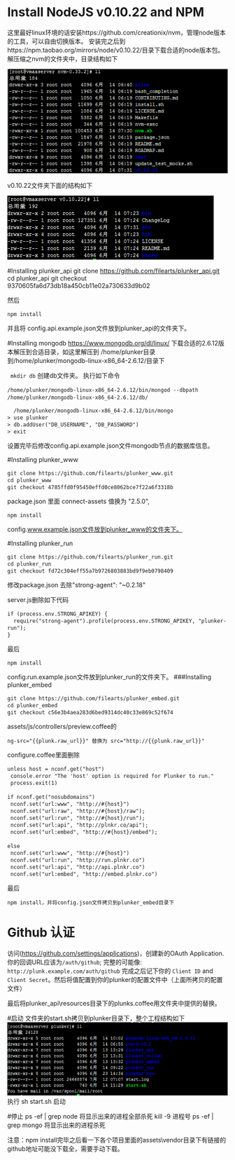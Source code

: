 # Install NodeJS v0.10.22 and NPM #
  这里最好linux环境的话安装https://github.com/creationix/nvm，管理node版本的工具，可以自由切换版本。
  安装完之后到https://npm.taobao.org/mirrors/node/v0.10.22/目录下载合适的node版本包。解压缩之nvm的文件夹中，目录结构如下

  ![](2017-07-12_102301.png)

  v0.10.22文件夹下面的结构如下

  ![](2017-07-12_102428.png)

#Installing plunker_api
    git clone https://github.com/filearts/plunker_api.git
    cd plunker_api
    git checkout 9370605fa6d73db18a450cb11e02a730633d9b02

 然后

    npm install
 并且将 config.api.example.json文件放到plunker_api的文件夹下。

#Installing mongodb
  https://www.mongodb.org/dl/linux/ 下载合适的2.6.12版本解压到合适目录，如这里解压到
  /home/plunker目录
  到/home/plunker/mongodb-linux-x86_64-2.6.12/目录下

   ` mkdir db`
  创建db文件夹。
  执行如下命令

  `/home/plunker/mongodb-linux-x86_64-2.6.12/bin/mongod --dbpath /home/plunker/mongodb-linux-x86_64-2.6.12/db/`
  
        
      /home/plunker/mongodb-linux-x86_64-2.6.12/bin/mongo
    > use plunker
    > db.addUser("DB_USERNAME", "DB_PASSWORD")
    > exit

   设置完毕后修改config.api.example.json文件mongodb节点的数据库信息。

#Installing plunker_www

    git clone https://github.com/filearts/plunker_www.git
    cd plunker_www
    git checkout 4785ffd0f95450effd0ce8062bce7f22a6f3318b

 package.json 里面 connect-assets 值换为  "2.5.0",

    npm install

  config.www.example.json文件放到plunker_www的文件夹下。

#Installing plunker_run

    git clone https://github.com/filearts/plunker_run.git
    cd plunker_run
    git checkout fd72c304eff55a7b9726803883bd9f9eb0798409

修改package.json 去除"strong-agent": "~0.2.18"

server.js删除如下代码

    if (process.env.STRONG_APIKEY) {
      require("strong-agent").profile(process.env.STRONG_APIKEY, "plunker-run");
    }

最后

    npm install

config.run.example.json文件放到plunker_run的文件夹下。
###Installing plunker_embed

    git clone https://github.com/filearts/plunker_embed.git
    cd plunker_embed
    git checkout c56e3b4aea283d6bed9314dc40c33e869c52f674

assets/js/controllers/preview.coffee的
    
    ng-src="{{plunk.raw_url}}" 替换为 src="http://{{plunk.raw_url}}" 
configure.coffee里面删除

    unless host = nconf.get("host")
     console.error "The 'host' option is required for Plunker to run."
     process.exit(1)
    
    if nconf.get("nosubdomains")
     nconf.set("url:www", "http://#{host}")
     nconf.set("url:raw", "http://#{host}/raw");
     nconf.set("url:run", "http://#{host}/run");
     nconf.set("url:api", "http://plnkr.co/api");
     nconf.set("url:embed", "http://#{host}/embed");
   
    else
     nconf.set("url:www", "http://#{host}")
     nconf.set("url:run", "http://run.plnkr.co")
     nconf.set("url:api", "http://api.plnkr.co")
     nconf.set("url:embed", "http://embed.plnkr.co")

最后

    npm install，并将config.json文件拷贝到plunker_embed目录下
# Github 认证
  访问(https://github.com/settings/applications)，创建新的OAuth Application.你的回调URL应该为`/auth/github`; 完整的可能像: `http://plunk.example.com/auth/github`
  完成之后记下你的 `Client ID` and `Client Secret`。然后将值配置到你的plunker的配置文件中（上面所拷贝的配置文件）


最后将plunker_api\resources目录下的plunks.coffee用文件夹中提供的替换。

#启动 
 文件夹的start.sh拷贝到plunker目录下，整个工程结构如下
![](2017-07-12_111333.png)
  执行 sh start.sh 启动

#停止
      ps -ef | grep node 
      将显示出来的进程全部杀死
      kill -9 进程号
      ps -ef | grep mongo 
      将显示出来的进程杀死

注意：npm install完毕之后看一下各个项目里面的assets\vendor目录下有链接的github地址可能没下载全，需要手动下载。